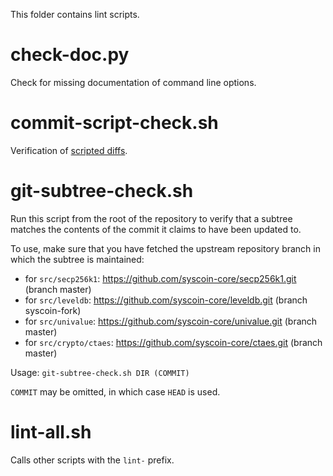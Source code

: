 This folder contains lint scripts.

check-doc.py
============
Check for missing documentation of command line options.

commit-script-check.sh
======================
Verification of [scripted diffs](/doc/developer-notes.md#scripted-diffs).

git-subtree-check.sh
====================
Run this script from the root of the repository to verify that a subtree matches the contents of
the commit it claims to have been updated to.

To use, make sure that you have fetched the upstream repository branch in which the subtree is
maintained:
* for `src/secp256k1`: https://github.com/syscoin-core/secp256k1.git (branch master)
* for `src/leveldb`: https://github.com/syscoin-core/leveldb.git (branch syscoin-fork)
* for `src/univalue`: https://github.com/syscoin-core/univalue.git (branch master)
* for `src/crypto/ctaes`: https://github.com/syscoin-core/ctaes.git (branch master)

Usage: `git-subtree-check.sh DIR (COMMIT)`

`COMMIT` may be omitted, in which case `HEAD` is used.

lint-all.sh
===========
Calls other scripts with the `lint-` prefix.
